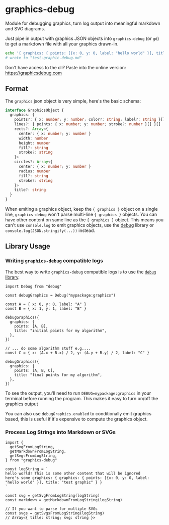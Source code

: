 # graphics-debug

Module for debugging graphics, turn log output into meaningful markdown and SVG diagrams.

Just pipe in output with graphics JSON objects into `graphics-debug` (or `gd`) to get a markdown file
with all your graphics drawn-in.

```bash
echo '{ graphics: { points: [{x: 0, y: 0, label: "hello world" }], title: "test graphic" } }' | graphics-debug
# wrote to "test-graphic.debug.md"
```

Don't have access to the cli? Paste into the online version: https://graphicsdebug.com

## Format

The `graphics` json object is very simple, here's the basic schema:

```typescript
interface GraphicsObject {
  graphics: {
    points?: { x: number; y: number; color?: string; label?: string }[]
    lines?: { points: { x: number; y: number; stroke?: number }[] }[]
    rects?: Array<{
      center: { x: number; y: number }
      width: number
      height: number
      fill?: string
      stroke?: string
    }>
    circles?: Array<{
      center: { x: number; y: number }
      radius: number
      fill?: string
      stroke?: string
    }>
    title?: string
  }
}
```

When emiting a graphics object, keep the `{ graphics }` object on a single line,
`graphics-debug` won't parse multi-line `{ graphics }` objects. You can have
other content on same line as the `{ graphics }` object. This means you can't
use `console.log` to emit graphics objects, use the [debug](https://www.npmjs.com/package/debug)
library or `console.log(JSON.stringify(...))` instead.

## Library Usage

### Writing `graphics-debug` compatible logs

The best way to write `graphics-debug` compatible logs is to use the [`debug` library](https://www.npmjs.com/package/debug).

```tsx
import Debug from "debug"

const debugGraphics = Debug("mypackage:graphics")

const A = { x: 0, y: 0, label: "A" }
const B = { x: 1, y: 1, label: "B" }

debugGraphics({
  graphics: {
    points: [A, B],
    title: "initial points for my algorithm",
  },
})

// ... do some algorithm stuff e.g....
const C = { x: (A.x + B.x) / 2, y: (A.y + B.y) / 2, label: "C" }

debugGraphics({
  graphics: {
    points: [A, B, C],
    title: "final points for my algorithm",
  },
})
```

To see the output, you'll need to run `DEBUG=mypackage:graphics` in your terminal
before running the program. This makes it easy to turn on/off the graphics output

You can also use `debugGraphics.enabled` to conditionally emit graphics based,
this is useful if it's expensive to compute the graphics object.

### Process Log Strings into Markdown or SVGs

```tsx
import {
  getSvgFromLogString,
  getMarkdownFromLogString,
  getSvgsFromLogString,
} from "graphics-debug"

const logString = `
hello world! This is some other content that will be ignored
here's some graphics: { graphics: { points: [{x: 0, y: 0, label: "hello world" }], title: "test graphic" } }
`

const svg = getSvgFromLogString(logString)
const markdown = getMarkdownFromLogString(logString)

// If you want to parse for multiple SVGs
const svgs = getSvgsFromLogString(logString)
// Array<{ title: string; svg: string }>
```
